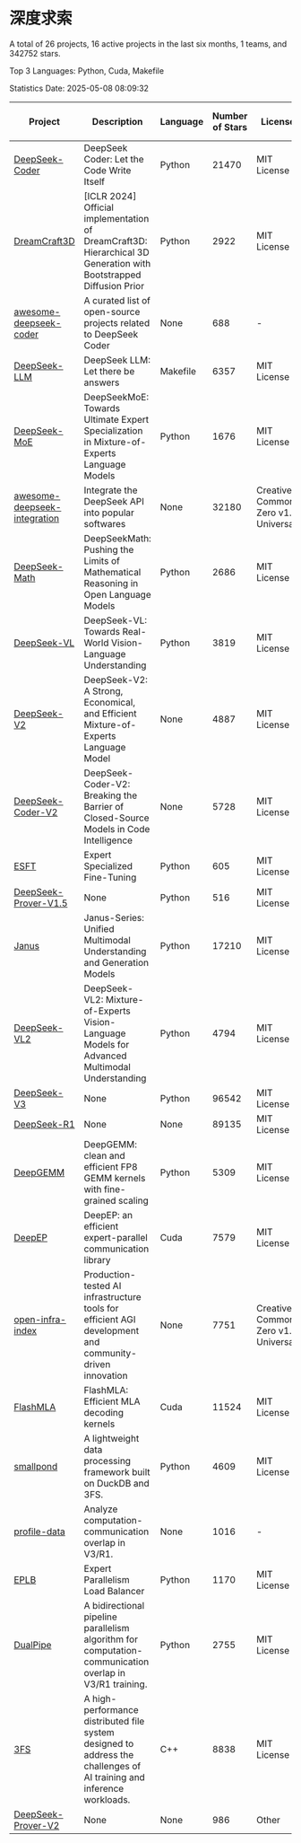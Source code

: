 # 深度求索

A total of 26 projects, 16 active projects in the last six months, 1 teams, and 342752 stars.

Top 3 Languages: Python, Cuda, Makefile

Statistics Date: 2025-05-08 08:09:32

| Project | Description | Language | Number of Stars | License | Creation Date | Last Updated Date | Last Pushed Date |
| --- | --- | --- | --- | --- | --- | --- | --- |
| [DeepSeek-Coder](https://github.com/deepseek-ai/DeepSeek-Coder) | DeepSeek Coder: Let the Code Write Itself | Python | 21470 | MIT License | 2023-10-20 | 2025-05-08 | 2024-05-21 |
| [DreamCraft3D](https://github.com/deepseek-ai/DreamCraft3D) | [ICLR 2024] Official implementation of DreamCraft3D: Hierarchical 3D Generation with Bootstrapped Diffusion Prior | Python | 2922 | MIT License | 2023-10-23 | 2025-05-07 | 2025-04-22 |
| [awesome-deepseek-coder](https://github.com/deepseek-ai/awesome-deepseek-coder) | A curated list of open-source projects related to DeepSeek Coder | None | 688 | - | 2023-11-06 | 2025-05-08 | 2024-04-03 |
| [DeepSeek-LLM](https://github.com/deepseek-ai/DeepSeek-LLM) | DeepSeek LLM: Let there be answers | Makefile | 6357 | MIT License | 2023-11-29 | 2025-05-08 | 2024-02-04 |
| [DeepSeek-MoE](https://github.com/deepseek-ai/DeepSeek-MoE) | DeepSeekMoE: Towards Ultimate Expert Specialization in Mixture-of-Experts Language Models | Python | 1676 | MIT License | 2024-01-02 | 2025-05-07 | 2024-01-16 |
| [awesome-deepseek-integration](https://github.com/deepseek-ai/awesome-deepseek-integration) | Integrate the DeepSeek API into popular softwares | None | 32180 | Creative Commons Zero v1.0 Universal | 2024-01-11 | 2025-05-08 | 2025-04-28 |
| [DeepSeek-Math](https://github.com/deepseek-ai/DeepSeek-Math) | DeepSeekMath: Pushing the Limits of Mathematical Reasoning in Open Language Models | Python | 2686 | MIT License | 2024-02-05 | 2025-05-08 | 2024-04-15 |
| [DeepSeek-VL](https://github.com/deepseek-ai/DeepSeek-VL) | DeepSeek-VL: Towards Real-World Vision-Language Understanding | Python | 3819 | MIT License | 2024-03-07 | 2025-05-08 | 2024-04-24 |
| [DeepSeek-V2](https://github.com/deepseek-ai/DeepSeek-V2) | DeepSeek-V2: A Strong, Economical, and Efficient Mixture-of-Experts Language Model | None | 4887 | MIT License | 2024-04-22 | 2025-05-08 | 2024-09-25 |
| [DeepSeek-Coder-V2](https://github.com/deepseek-ai/DeepSeek-Coder-V2) | DeepSeek-Coder-V2: Breaking the Barrier of Closed-Source Models in Code Intelligence | None | 5728 | MIT License | 2024-06-14 | 2025-05-07 | 2024-09-24 |
| [ESFT](https://github.com/deepseek-ai/ESFT) | Expert Specialized Fine-Tuning | Python | 605 | MIT License | 2024-07-04 | 2025-05-03 | 2024-09-22 |
| [DeepSeek-Prover-V1.5](https://github.com/deepseek-ai/DeepSeek-Prover-V1.5) | None | Python | 516 | MIT License | 2024-08-15 | 2025-05-07 | 2024-08-16 |
| [Janus](https://github.com/deepseek-ai/Janus) | Janus-Series: Unified Multimodal Understanding and Generation Models | Python | 17210 | MIT License | 2024-10-18 | 2025-05-08 | 2025-02-01 |
| [DeepSeek-VL2](https://github.com/deepseek-ai/DeepSeek-VL2) | DeepSeek-VL2: Mixture-of-Experts Vision-Language Models for Advanced Multimodal Understanding | Python | 4794 | MIT License | 2024-12-13 | 2025-05-08 | 2025-02-26 |
| [DeepSeek-V3](https://github.com/deepseek-ai/DeepSeek-V3) | None | Python | 96542 | MIT License | 2024-12-26 | 2025-05-08 | 2025-04-09 |
| [DeepSeek-R1](https://github.com/deepseek-ai/DeepSeek-R1) | None | None | 89135 | MIT License | 2025-01-20 | 2025-05-08 | 2025-04-09 |
| [DeepGEMM](https://github.com/deepseek-ai/DeepGEMM) | DeepGEMM: clean and efficient FP8 GEMM kernels with fine-grained scaling | Python | 5309 | MIT License | 2025-02-13 | 2025-05-08 | 2025-05-07 |
| [DeepEP](https://github.com/deepseek-ai/DeepEP) | DeepEP: an efficient expert-parallel communication library | Cuda | 7579 | MIT License | 2025-02-17 | 2025-05-08 | 2025-05-08 |
| [open-infra-index](https://github.com/deepseek-ai/open-infra-index) | Production-tested AI infrastructure tools for efficient AGI development and community-driven innovation | None | 7751 | Creative Commons Zero v1.0 Universal | 2025-02-21 | 2025-05-07 | 2025-04-14 |
| [FlashMLA](https://github.com/deepseek-ai/FlashMLA) | FlashMLA: Efficient MLA decoding kernels | Cuda | 11524 | MIT License | 2025-02-21 | 2025-05-08 | 2025-04-29 |
| [smallpond](https://github.com/deepseek-ai/smallpond) | A lightweight data processing framework built on DuckDB and 3FS. | Python | 4609 | MIT License | 2025-02-24 | 2025-05-07 | 2025-03-05 |
| [profile-data](https://github.com/deepseek-ai/profile-data) | Analyze computation-communication overlap in V3/R1. | None | 1016 | - | 2025-02-26 | 2025-05-08 | 2025-03-21 |
| [EPLB](https://github.com/deepseek-ai/EPLB) | Expert Parallelism Load Balancer | Python | 1170 | MIT License | 2025-02-26 | 2025-05-08 | 2025-03-24 |
| [DualPipe](https://github.com/deepseek-ai/DualPipe) | A bidirectional pipeline parallelism algorithm for computation-communication overlap in V3/R1 training. | Python | 2755 | MIT License | 2025-02-26 | 2025-05-08 | 2025-03-10 |
| [3FS](https://github.com/deepseek-ai/3FS) |  A high-performance distributed file system designed to address the challenges of AI training and inference workloads.  | C++ | 8838 | MIT License | 2025-02-27 | 2025-05-07 | 2025-05-07 |
| [DeepSeek-Prover-V2](https://github.com/deepseek-ai/DeepSeek-Prover-V2) | None | None | 986 | Other | 2025-04-30 | 2025-05-08 | 2025-04-30 |
